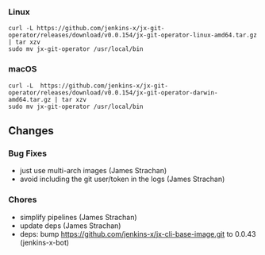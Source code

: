 ### Linux

```shell
curl -L https://github.com/jenkins-x/jx-git-operator/releases/download/v0.0.154/jx-git-operator-linux-amd64.tar.gz | tar xzv 
sudo mv jx-git-operator /usr/local/bin
```

### macOS

```shell
curl -L  https://github.com/jenkins-x/jx-git-operator/releases/download/v0.0.154/jx-git-operator-darwin-amd64.tar.gz | tar xzv
sudo mv jx-git-operator /usr/local/bin
```

## Changes

### Bug Fixes

* just use multi-arch images (James Strachan)
* avoid including the git user/token in the logs (James Strachan)

### Chores

* simplify pipelines (James Strachan)
* update deps (James Strachan)
* deps: bump https://github.com/jenkins-x/jx-cli-base-image.git to 0.0.43 (jenkins-x-bot)
